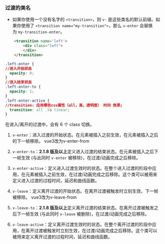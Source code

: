 ### 过渡的类名
- 如果你使用一个没有名字的 `<transition>`，则 `v-` 是这些类名的默认前缀。如果你使用了 `<transition name="my-transition">`，那么 `v-enter` 会替换为 `my-transition-enter`。

```html
    <transition name='left'>
	    <div class="left">
        </div>
    </transition>
```

```css
.left-enter {
//进入开始状态
  opacity: 0;
}
//进入结束状态
.left-enter-to {
  opacity: 1;
}
.left-enter-active {
//transition: 应用哪些css属性（all，高，透明度） 时间 效果;
  transition: all .5s linear;
}

```


 在进入/离开的过渡中，会有 6 个 class 切换。

1. `v-enter`：进入过渡的开始状态。在元素被插入之前生效，在元素被插入之后的下一帧移除。
 vue3改为v-enter-from

3. `v-enter-to`：**2.1.8 版及以上**定义进入过渡的结束状态。在元素被插入之后下一帧生效 (与此同时 `v-enter` 被移除)，在过渡/动画完成之后移除。

4. `v-enter-active`：定义进入过渡生效时的状态。在整个进入过渡的阶段中应用，在元素被插入之前生效，在过渡/动画完成之后移除。这个类可以被用来定义进入过渡的过程时间，延迟和曲线函数。
    
4. `v-leave`：定义离开过渡的开始状态。在离开过渡被触发时立刻生效，下一帧被移除。
 vue3改为v-leave-from
5. `v-leave-to`：**2.1.8 版及以上**定义离开过渡的结束状态。在离开过渡被触发之后下一帧生效 (与此同时 `v-leave` 被删除)，在过渡/动画完成之后移除。

6. `v-leave-active`：定义离开过渡生效时的状态。在整个离开过渡的阶段中应用，在离开过渡被触发时立刻生效，在过渡/动画完成之后移除。这个类可以被用来定义离开过渡的过程时间，延迟和曲线函数。